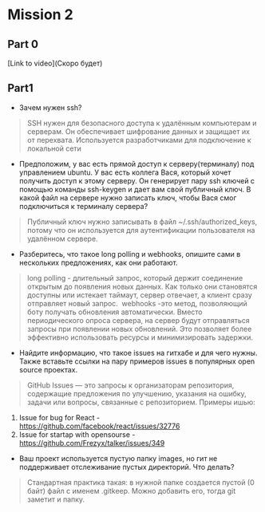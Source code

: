 # Mission 2

## Part 0

[Link to video](Скоро будет)

## Part1



- Зачем нужен ssh?	 
> SSH нужен для безопасного доступа к удалённым компьютерам и серверам. Он обеспечивает шифрование данных и защищает их от перехвата. Используется разработчиками для подключение к локальной сети

- Предположим, у вас есть прямой доступ к серверу(терминалу) под управлением ubuntu. У вас есть коллега Вася, который хочет получить доступ к этому серверу. Он генерирует пару ssh ключей с помощью команды ssh-keygen и дает вам свой публичный ключ. В какой файл на сервере нужно записать ключ, чтобы Вася смог подключиться к терминалу сервера?	 
> Публичный ключ нужно записывать в файл ~/.ssh/authorized_keys, потому что он используется для аутентификации пользователя на удалённом сервере.

- Разберитесь, что такое long polling и webhooks, опишите сами в нескольких предложениях, как они работают.
> long polling - длительный запрос, который держит соединение открытым до появления новых данных. Как только они становятся доступны или истекает таймаут, сервер отвечает, а клиент сразу отправляет новый запрос.
 webhooks -это метод, позволяющий боту получать обновления автоматически. Вместо периодического опроса сервера, на сервер будут отправляться запросы при появлении новых обновлений. Это позволяет более эффективно использовать ресурсы и минимизировать задержки.

- Найдите информацию, что такое issues на гитхабе и для чего нужны. Также вставьте ссылки на пару примеров issues в популярных open source проектах.	 
> GitHub Issues — это запросы к организаторам репозитория, содержащие предложения по улучшению, указания на ошибку, задачи или вопросы, связанные с репозиторием.
Примеры ишью:
1) Issue for bug for React - https://github.com/facebook/react/issues/32776
2) Issue for startap with opensourse - https://github.com/Frezyx/talker/issues/349

- Ваш проект используется пустую папку images, но гит не поддерживает отслеживание пустых директорий. Что делать?
> Стандартная практика такая: в нужной папке создается пустой (0 байт) файл с именем .gitkeep. Можно добавить его, тогда git заметит и папку.
